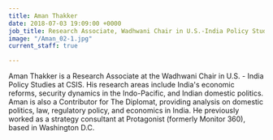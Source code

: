 ```yaml
---
title: Aman Thakker
date: 2018-07-03 19:09:00 +0000
job_title: Research Associate, Wadhwani Chair in U.S.-India Policy Studies
image: "/Aman_02-1.jpg"
current_staff: true

---
```

Aman Thakker is a Research Associate at the Wadhwani Chair in U.S. - India Policy Studies at CSIS. His research areas include India's economic reforms, security dynamics in the Indo-Pacific, and Indian domestic politics. Aman is also a Contributor for The Diplomat, providing analysis on domestic politics, law, regulatory policy, and economics in India. He previously worked as a strategy consultant at Protagonist (formerly Monitor 360), based in Washington D.C.
